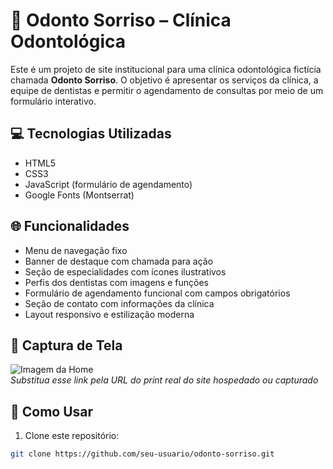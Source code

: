 # 🦷 Odonto Sorriso – Clínica Odontológica

Este é um projeto de site institucional para uma clínica odontológica fictícia chamada **Odonto Sorriso**. O objetivo é apresentar os serviços da clínica, a equipe de dentistas e permitir o agendamento de consultas por meio de um formulário interativo.

## 💻 Tecnologias Utilizadas

- HTML5
- CSS3
- JavaScript (formulário de agendamento)
- Google Fonts (Montserrat)


## 🌐 Funcionalidades

- Menu de navegação fixo
- Banner de destaque com chamada para ação
- Seção de especialidades com ícones ilustrativos
- Perfis dos dentistas com imagens e funções
- Formulário de agendamento funcional com campos obrigatórios
- Seção de contato com informações da clínica
- Layout responsivo e estilização moderna

## 📸 Captura de Tela

![Imagem da Home](https://i.postimg.cc/q7zDQkFZ/site-de-odonto.png)  
*Substitua esse link pela URL do print real do site hospedado ou capturado*

## 🚀 Como Usar

1. Clone este repositório:

```bash
git clone https://github.com/seu-usuario/odonto-sorriso.git
